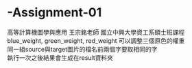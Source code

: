 # -Assignment-01
高等計算機圖學與應用 王宗銘老師 國立中興大學資工系碩士班課程  
blue_weight, green_weight, red_weight 可以調整三個原色的權重  
同一組source與target圖片的檔名前兩個字要取相同的字  
執行一次之後結果會生成在result資料夾  
